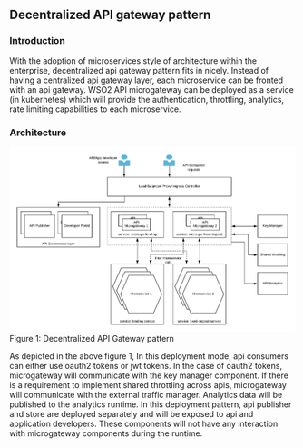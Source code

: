 ## Decentralized API gateway pattern

### Introduction
With the adoption of microservices style of architecture within the enterprise, decentralized api gateway pattern fits in nicely. Instead of having a centralized api gateway layer, each microservice can be fronted with an api gateway. WSO2 API microgateway can be deployed as a service (in kubernetes) which will provide the authentication, throttling, analytics, rate limiting capabilities to each microservice. 

### Architecture

![Decentralized API Gateway](Microgateway-Pattern1-Decentralized-Gateway.png)
Figure 1: Decentralized API Gateway pattern

As depicted in the above figure 1, In this deployment mode, api consumers can either use oauth2 tokens or jwt tokens. In the case of oauth2 tokens, microgateway will communicate with the key manager component. If there is a requirement to implement shared throttling across apis, microgateway will communicate with the external traffic manager. Analytics data will be published to the analytics runtime. In this deployment pattern, api publisher and store are deployed separately and will be exposed to api and application developers. These components will not have any interaction with microgateway components during the runtime. 
